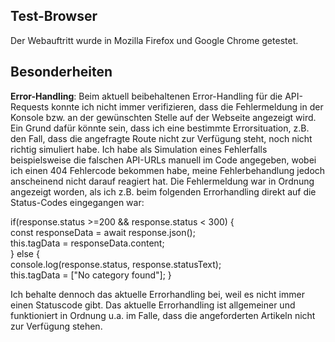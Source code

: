 ## Test-Browser
Der Webauftritt wurde in Mozilla Firefox und Google Chrome getestet.

## Besonderheiten
**Error-Handling**: Beim aktuell beibehaltenen Error-Handling für die API-Requests konnte ich nicht immer verifizieren, dass die Fehlermeldung in der Konsole bzw. an der gewünschten Stelle auf der Webseite angezeigt wird. Ein Grund dafür könnte sein, dass ich eine bestimmte Errorsituation, z.B. den Fall, dass die angefragte Route nicht zur Verfügung steht, noch nicht richtig simuliert habe. Ich habe als Simulation eines Fehlerfalls beispielsweise die falschen API-URLs manuell im Code angegeben, wobei ich einen 404 Fehlercode bekommen habe, meine Fehlerbehandlung jedoch anscheinend nicht darauf reagiert hat. Die Fehlermeldung war in Ordnung angezeigt worden, als ich z.B. beim folgenden Errorhandling direkt auf die Status-Codes eingegangen war:

if(response.status >=200 && response.status < 300) {  
    const responseData = await response.json();\
    this.tagData = responseData.content;\
} else {\
    console.log(response.status, response.statusText);\
    this.tagData = ["No category found"]; 
}

Ich behalte dennoch das aktuelle Errorhandling bei, weil es nicht immer einen Statuscode gibt. Das aktuelle Errorhandling ist allgemeiner und funktioniert in Ordnung u.a. im Falle, dass die angeforderten Artikeln nicht zur Verfügung stehen. 

  

